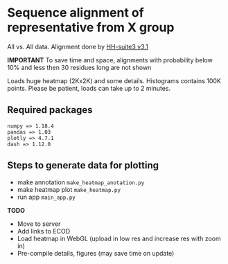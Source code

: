 # Sequence alignment of representative from X group

All vs. All data. Alignment done by [HH-suite3 v3.1](https://github.com/soedinglab/hh-suite7)  

**IMPORTANT** To save time and space, alignments with probability below 10% and less then 30 residues long are not shown

Loads huge heatmap (2Kx2K) and some details. Histograms contains 100K points. Please be patient, loads can take up to 2 minutes.  

## Required packages 
`numpy => 1.18.4`  
`pandas => 1.03`  
`plotly => 4.7.1`   
`dash => 1.12.0` 

## Steps to generate data for plotting 
- make annotation `make_heatmap_anotation.py`  
- make heatmap plot `make_heatmap.py`  
- run app `main_app.py`  


**TODO**
- Move to server
- Add links to ECOD 
- Load heatmap in WebGL (upload in low res and increase res with zoom in)
- Pre-compile details, figures (may save time on update)
